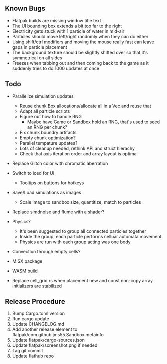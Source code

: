 ## Known Bugs
* Flatpak builds are missing window title text
* The UI bounding box extends a bit too far to the right
* Electricity gets stuck with 1 particle of water in mid-air
* Particles should move left/right randomly when they can do either
* Using shift/ctrl modifiers and moving the mouse really fast can leave gaps in particle placement
* The background texture should be slightly shifted over so that it's symmetrical on all sides
* Freezes when tabbing out and then coming back to the game as it suddenly tries to do 1000 updates at once

## Todo
* Parallelize simulation updates
    * Reuse chunk Box allocations/allocate all in a Vec and reuse that
    * Adapt all particle scripts
    * Figure out how to handle RNG
        * Maybe have Game or Sandbox hold an RNG, that's used to seed an RNG per chunk?
    * Fix chunk boundry artifacts
    * Empty chunk optimization?
    * Parallel tempature updates?
    * Lots of cleanup needed, rethink API and struct hierachy
    * Check that axis iteration order and array layout is optimal

* Replace Glitch color with chromatic aberration
* Switch to iced for UI
    * Tooltips on buttons for hotkeys
* Save/Load simulations as images
    * Scale image to sandbox size, quantitize, match to particles

* Replace simdnoise and flume with a shader?
* Physics?
    * It's been suggested to group all connected particles together
    * Inside the group, each particle performs celluar automata movement
    * Physics are run with each group acting was one body
* Convection through empty cells?
* MISX package
* WASM build
* Replace cell_grid.rs when placement new and const non-copy array initializers are stabilized

## Release Procedure
1. Bump Cargo.toml version
2. Run cargo update
3. Update CHANGELOG.md
4. Add another release element to flatpak/com.github.jms55.Sandbox.metainfo
5. Update flatpak/cargo-sources.json
6. Update flatpak/screenshot.png if needed
7. Tag git commit
8. Update flathub repo
